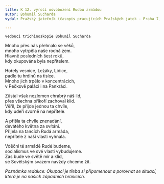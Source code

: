 ```yaml
---
title: K 12. výročí osvobození Rudou armádou
autor: Bohumil Sucharda
vydal: Pražský jatečník (časopis pracujících Pražských jatek - Praha 7, 1957

---
```


    vedoucí trichinoskopie Bohumil Sucharda

Mnoho přes nás přehnalo se věků,   
mnoho vytrpěla naše rodná zem.   
Hlavně posledních šest roků,    
kdy okupována byla nepřítelem.

Hořely vesnice, Ležáky, Lidice,    
padlo tu hrdinů na tisíce.     
Mnoho jich trpělo v koncentrácích,   
v Pečkově paláci i na Pankráci.

Zůstal však nezlomen chrabrý náš lid,  
přes všechna příkoří zachoval klid.  
Věřil, že přijde jednou ta chvíle,  
kdy udeří svorně na nepřítele.  

A přišla ta chvíle znenadání,   
devátého května za svítání.   
Přijela na tancích Rudá armáda,  
nepřítele z naší vlasti vyhnala.

Vděčni té armádě Rudé budeme,   
socialismus ve své vlasti vybudujeme.  
Zas bude ve světě mír a klid,   
se Sovětským svazem navždy chceme žít.

*Poznámka redakce: Okupaci je třeba si připomenout a porovnat se situací, která je na našich západních hranicích.*
